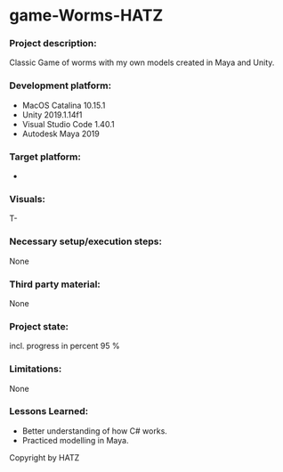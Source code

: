 # game-Worms-HATZ

### Project description: 
Classic Game of worms with my own models created in Maya and Unity.

### Development platform: 
- MacOS Catalina 10.15.1
- Unity 2019.1.14f1
- Visual Studio Code 1.40.1
- Autodesk Maya 2019

### Target platform: 
-

### Visuals: 
T-

### Necessary setup/execution steps: 
None

### Third party material: 
None

### Project state: 
incl. progress in percent
95 %

### Limitations: 
None

### Lessons Learned:
- Better understanding of how C# works.
- Practiced modelling in Maya.

Copyright by HATZ